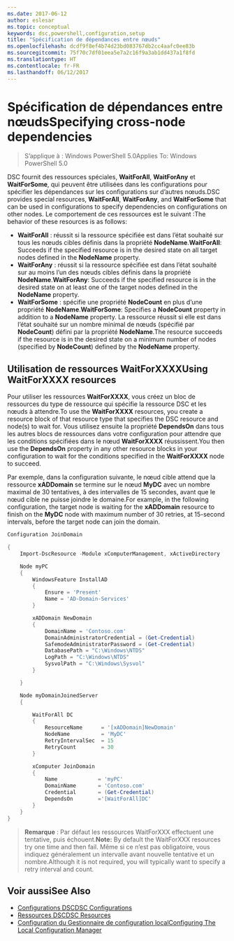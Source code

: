 ```yaml
---
ms.date: 2017-06-12
author: eslesar
ms.topic: conceptual
keywords: dsc,powershell,configuration,setup
title: "Spécification de dépendances entre nœuds"
ms.openlocfilehash: dcdf9f8ef4b74d23bd083767db2cc4aafc0ee83b
ms.sourcegitcommit: 75f70c7df01eea5e7a2c16f9a3ab1dd437a1f8fd
ms.translationtype: HT
ms.contentlocale: fr-FR
ms.lasthandoff: 06/12/2017
---
```

# <a name="specifying-cross-node-dependencies"></a><span data-ttu-id="f16c1-103">Spécification de dépendances entre nœuds</span><span class="sxs-lookup"><span data-stu-id="f16c1-103">Specifying cross-node dependencies</span></span>

> <span data-ttu-id="f16c1-104">S’applique à : Windows PowerShell 5.0</span><span class="sxs-lookup"><span data-stu-id="f16c1-104">Applies To: Windows PowerShell 5.0</span></span>

<span data-ttu-id="f16c1-105">DSC fournit des ressources spéciales, **WaitForAll**, **WaitForAny** et **WaitForSome**, qui peuvent être utilisées dans les configurations pour spécifier les dépendances sur les configurations sur d’autres nœuds.</span><span class="sxs-lookup"><span data-stu-id="f16c1-105">DSC provides special resources, **WaitForAll**, **WaitForAny**, and **WaitForSome** that can be used in configurations to specify dependencies on configurations on other nodes.</span></span> <span data-ttu-id="f16c1-106">Le comportement de ces ressources est le suivant :</span><span class="sxs-lookup"><span data-stu-id="f16c1-106">The behavior of these resources is as follows:</span></span>

* <span data-ttu-id="f16c1-107">**WaitForAll** : réussit si la ressource spécifiée est dans l’état souhaité sur tous les nœuds cibles définis dans la propriété **NodeName**.</span><span class="sxs-lookup"><span data-stu-id="f16c1-107">**WaitForAll**: Succeeds if the specified resource is in the desired state on all target nodes defined in the **NodeName** property.</span></span>
* <span data-ttu-id="f16c1-108">**WaitForAny** : réussit si la ressource spécifiée est dans l’état souhaité sur au moins l’un des nœuds cibles définis dans la propriété **NodeName**.</span><span class="sxs-lookup"><span data-stu-id="f16c1-108">**WaitForAny**: Succeeds if the specified resource is in the desired state on at least one of the target nodes defined in the **NodeName** property.</span></span>
* <span data-ttu-id="f16c1-109">**WaitForSome** : spécifie une propriété **NodeCount** en plus d’une propriété **NodeName**.</span><span class="sxs-lookup"><span data-stu-id="f16c1-109">**WaitForSome**: Specifies a **NodeCount** property in addition to a **NodeName** property.</span></span> <span data-ttu-id="f16c1-110">La ressource réussit si elle est dans l’état souhaité sur un nombre minimal de nœuds (spécifié par **NodeCount**) défini par la propriété **NodeName**.</span><span class="sxs-lookup"><span data-stu-id="f16c1-110">The resource succeeds if the resource is in the desired state on a minimum number of nodes (specified by **NodeCount**) defined by the **NodeName** property.</span></span> 

## <a name="using-waitforxxxx-resources"></a><span data-ttu-id="f16c1-111">Utilisation de ressources WaitForXXXX</span><span class="sxs-lookup"><span data-stu-id="f16c1-111">Using WaitForXXXX resources</span></span>

<span data-ttu-id="f16c1-112">Pour utiliser les ressources **WaitForXXXX**, vous créez un bloc de ressources du type de ressource qui spécifie la ressource DSC et les nœuds à attendre.</span><span class="sxs-lookup"><span data-stu-id="f16c1-112">To use the **WaitForXXXX** resources, you create a resource block of that resource type that specifies the DSC resource and node(s) to wait for.</span></span> <span data-ttu-id="f16c1-113">Vous utilisez ensuite la propriété **DependsOn** dans tous les autres blocs de ressources dans votre configuration pour attendre que les conditions spécifiées dans le nœud **WaitForXXXX** réussissent.</span><span class="sxs-lookup"><span data-stu-id="f16c1-113">You then use the **DependsOn** property in any other resource blocks in your configuration to wait for the conditions specified in the **WaitForXXXX** node to succeed.</span></span>

<span data-ttu-id="f16c1-114">Par exemple, dans la configuration suivante, le nœud cible attend que la ressource **xADDomain** se termine sur le nœud **MyDC** avec un nombre maximal de 30 tentatives, à des intervalles de 15 secondes, avant que le nœud cible ne puisse joindre le domaine.</span><span class="sxs-lookup"><span data-stu-id="f16c1-114">For example, in the following configuration, the target node is waiting for the **xADDomain** resource to finish on the **MyDC** node with maximum number of 30 retries, at 15-second intervals, before the target node can join the domain.</span></span>

```powershell
Configuration JoinDomain

{
    Import-DscResource -Module xComputerManagement, xActiveDirectory

    Node myPC
    {
        WindowsFeature InstallAD
        {
            Ensure = 'Present' 
            Name = 'AD-Domain-Services' 
        }

        xADDomain NewDomain 
        { 
            DomainName = 'Contoso.com'            
            DomainAdministratorCredential = (Get-Credential)
            SafemodeAdministratorPassword = (Get-Credential)
            DatabasePath = "C:\Windows\NTDS"
            LogPath = "C:\Windows\NTDS"
            SysvolPath = "C:\Windows\Sysvol"
        }

    }

    Node myDomainJoinedServer
    {

        WaitForAll DC
        {
            ResourceName      = '[xADDomain]NewDomain'
            NodeName          = 'MyDC'
            RetryIntervalSec  = 15
            RetryCount        = 30
        }

        xComputer JoinDomain
        {
            Name             = 'myPC'
            DomainName       = 'Contoso.com'
            Credential       = (Get-Credential)
            DependsOn        ='[WaitForAll]DC'
        }
    }
}
```

><span data-ttu-id="f16c1-115">**Remarque** : Par défaut les ressources WaitForXXX effectuent une tentative, puis échouent.</span><span class="sxs-lookup"><span data-stu-id="f16c1-115">**Note:** By default the WaitForXXX resources try one time and then fail.</span></span> <span data-ttu-id="f16c1-116">Même si ce n’est pas obligatoire, vous indiquez généralement un intervalle avant nouvelle tentative et un nombre.</span><span class="sxs-lookup"><span data-stu-id="f16c1-116">Although it is not required, you will typically want to specify a retry interval and count.</span></span>

## <a name="see-also"></a><span data-ttu-id="f16c1-117">Voir aussi</span><span class="sxs-lookup"><span data-stu-id="f16c1-117">See Also</span></span>
* [<span data-ttu-id="f16c1-118">Configurations DSC</span><span class="sxs-lookup"><span data-stu-id="f16c1-118">DSC Configurations</span></span>](configurations.md)
* [<span data-ttu-id="f16c1-119">Ressources DSC</span><span class="sxs-lookup"><span data-stu-id="f16c1-119">DSC Resources</span></span>](resources.md)
* [<span data-ttu-id="f16c1-120">Configuration du Gestionnaire de configuration local</span><span class="sxs-lookup"><span data-stu-id="f16c1-120">Configuring The Local Configuration Manager</span></span>](metaConfig.md)

